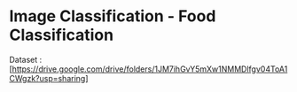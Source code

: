 # Image Classification - Food Classification  

Dataset : [https://drive.google.com/drive/folders/1JM7ihGvY5mXw1NMMDlfgv04ToA1CWgzk?usp=sharing]  
